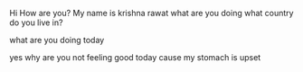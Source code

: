 Hi 
How are you?
My name is krishna rawat
what are you doing 
what country do you live in?


what are you doing today 


yes why are you not feeling good today 
cause my stomach is upset

